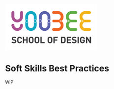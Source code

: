 [![Yoobee School of Design](images/yoobee-logo-300w.png)](http://yoobee.ac.nz)

# Soft Skills Best Practices
WIP